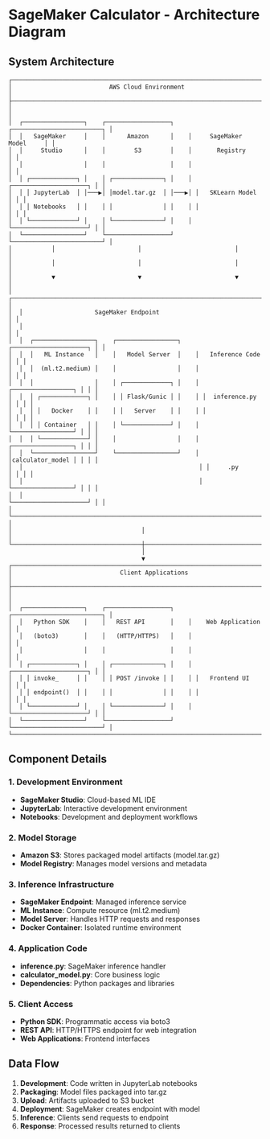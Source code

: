 # SageMaker Calculator - Architecture Diagram

## System Architecture

```
┌─────────────────────────────────────────────────────────────────────────────┐
│                           AWS Cloud Environment                              │
├─────────────────────────────────────────────────────────────────────────────┤
│                                                                             │
│  ┌─────────────────┐    ┌──────────────────┐    ┌─────────────────────────┐ │
│  │   SageMaker     │    │      Amazon      │    │     SageMaker Model     │ │
│  │     Studio      │    │        S3        │    │       Registry          │ │
│  │                 │    │                  │    │                         │ │
│  │ ┌─────────────┐ │    │ ┌──────────────┐ │    │ ┌─────────────────────┐ │ │
│  │ │ JupyterLab  │ │───▶│ │model.tar.gz  │ │───▶│ │   SKLearn Model     │ │ │
│  │ │ Notebooks   │ │    │ │              │ │    │ │                     │ │ │
│  │ └─────────────┘ │    │ └──────────────┘ │    │ └─────────────────────┘ │ │
│  └─────────────────┘    └──────────────────┘    └─────────────────────────┘ │
│           │                       │                          │               │
│           │                       │                          │               │
│           ▼                       ▼                          ▼               │
│  ┌─────────────────────────────────────────────────────────────────────────┐ │
│  │                    SageMaker Endpoint                                   │ │
│  │                                                                         │ │
│  │  ┌─────────────────┐    ┌─────────────────┐    ┌─────────────────────┐ │ │
│  │  │   ML Instance   │    │   Model Server  │    │   Inference Code    │ │ │
│  │  │  (ml.t2.medium) │    │                 │    │                     │ │ │
│  │  │                 │    │ ┌─────────────┐ │    │ ┌─────────────────┐ │ │ │
│  │  │ ┌─────────────┐ │    │ │ Flask/Gunic │ │    │ │  inference.py   │ │ │ │
│  │  │ │   Docker    │ │    │ │   Server    │ │    │ │                 │ │ │ │
│  │  │ │ Container   │ │    │ └─────────────┘ │    │ └─────────────────┘ │ │ │
│  │  │ └─────────────┘ │    │                 │    │ ┌─────────────────┐ │ │ │
│  │  └─────────────────┘    └─────────────────┘    │ │calculator_model │ │ │ │
│  │                                                 │ │     .py         │ │ │ │
│  │                                                 │ └─────────────────┘ │ │ │
│  │                                                 └─────────────────────┘ │ │
│  └─────────────────────────────────────────────────────────────────────────┘ │
│                                    │                                         │
└────────────────────────────────────┼─────────────────────────────────────────┘
                                     │
                                     ▼
┌─────────────────────────────────────────────────────────────────────────────┐
│                              Client Applications                             │
├─────────────────────────────────────────────────────────────────────────────┤
│                                                                             │
│  ┌─────────────────┐    ┌──────────────────┐    ┌─────────────────────────┐ │
│  │   Python SDK    │    │   REST API       │    │    Web Application      │ │
│  │   (boto3)       │    │   (HTTP/HTTPS)   │    │                         │ │
│  │                 │    │                  │    │                         │ │
│  │ ┌─────────────┐ │    │ ┌──────────────┐ │    │ ┌─────────────────────┐ │ │
│  │ │ invoke_     │ │    │ │ POST /invoke │ │    │ │   Frontend UI       │ │ │
│  │ │ endpoint()  │ │    │ │              │ │    │ │                     │ │ │
│  │ └─────────────┘ │    │ └──────────────┘ │    │ └─────────────────────┘ │ │
│  └─────────────────┘    └──────────────────┘    └─────────────────────────┘ │
└─────────────────────────────────────────────────────────────────────────────┘
```

## Component Details

### 1. Development Environment
- **SageMaker Studio**: Cloud-based ML IDE
- **JupyterLab**: Interactive development environment
- **Notebooks**: Development and deployment workflows

### 2. Model Storage
- **Amazon S3**: Stores packaged model artifacts (model.tar.gz)
- **Model Registry**: Manages model versions and metadata

### 3. Inference Infrastructure
- **SageMaker Endpoint**: Managed inference service
- **ML Instance**: Compute resource (ml.t2.medium)
- **Model Server**: Handles HTTP requests and responses
- **Docker Container**: Isolated runtime environment

### 4. Application Code
- **inference.py**: SageMaker inference handler
- **calculator_model.py**: Core business logic
- **Dependencies**: Python packages and libraries

### 5. Client Access
- **Python SDK**: Programmatic access via boto3
- **REST API**: HTTP/HTTPS endpoint for web integration
- **Web Applications**: Frontend interfaces

## Data Flow

1. **Development**: Code written in JupyterLab notebooks
2. **Packaging**: Model files packaged into tar.gz
3. **Upload**: Artifacts uploaded to S3 bucket
4. **Deployment**: SageMaker creates endpoint with model
5. **Inference**: Clients send requests to endpoint
6. **Response**: Processed results returned to clients